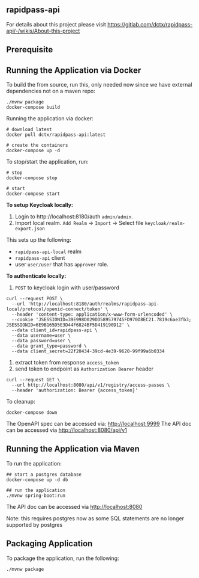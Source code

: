 rapidpass-api
-------------

For details about this project please visit https://gitlab.com/dctx/rapidpass-api/-/wikis/About-this-project

## Prerequisite


## Running the Application via Docker

To build the from source, run this, only needed now since we have external dependencies not on a maven repo:

```
./mvnw package
docker-compose build
```

Running the application via docker:

```
# download latest
docker pull dctx/rapidpass-api:latest

# create the containers
docker-compose up -d
```

To stop/start the application, run:

```
# stop
docker-compose stop

# start
docker-compose start
```


**To setup Keycloak locally:**

1. Login to http://localhost:8180/auth `admin/admin`.
1. Import local realm. `Add Realm` -> `Import` -> Select file `keycloak/realm-export.json`

This sets up the following:
* `rapidpass-api-local` realm
* `rapidpass-api` client 
*  user `user/user` that has `approver` role.


**To authenticate locally:**
1. `POST` to keycloak login with user/password
```
curl --request POST \
  --url 'http://localhost:8180/auth/realms/rapidpass-api-local/protocol/openid-connect/token' \
  --header 'content-type: application/x-www-form-urlencoded' \
  --cookie 'JSESSIONID=39E998D029DD589579745FD970D8EC21.7819c6ae3fb3; JSESSIONID=6E9B165D5E3D44F6824BF5D419190D12' \
  --data client_id=rapidpass-api \
  --data username=user \
  --data password=user \
  --data grant_type=password \
  --data client_secret=22f20434-39cd-4e39-9620-99f99a6b0334 
```
1. extract token from response `access_token`
1. send token to endpoint as `Authorization Bearer` header
```
curl --request GET \
  --url http://localhost:8080/api/v1/registry/access-passes \
  --header 'authorization: Bearer {access_token}' 
```

To cleanup:

```
docker-compose down
```

The OpenAPI spec can be accessed via: [http://localhost:9999](http://localhost:9999)
The API doc can be accessed via [http://localhost:8080/api/v1](http://localhost:8080/api/v1)

## Running the Application via Maven

To run the application:

```
## start a postgres database
docker-compose up -d db

## run the application
./mvnw spring-boot:run
```
The API doc can be accessed via [http://localhost:8080](http://localhost:8080)

Note: this requires postgres now as some SQL statements are no longer supported by postgres

## Packaging Application

To package the application, run the following:

```
./mvnw package
```